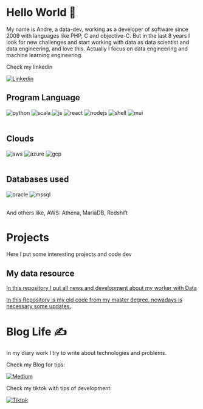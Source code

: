 # Hello World 👐


My name is Andre, a data-dev, working as a developer of software since 2009 with languages like PHP, C and objective-C. But in the last 8 years I look for new challenges and start working with data as data scientist and data engineering, and love this. Actually I focus on data engineering and machine learning engineering.


Check my linkedin


[![Linkedin](https://img.shields.io/badge/LinkedIn-0077B5?style=for-the-badge&logo=linkedin&logoColor=white)](https://www.linkedin.com/in/andrezio//)


## Program Language

<div style="display: inline_block">
  <img align="center" alt="python" src="https://img.shields.io/badge/Python-3776AB?style=for-the-badge&logo=python&logoColor=white" />
  <img align="center" alt="scala" src="https://img.shields.io/badge/Scala-DC322F?style=for-the-badge&logo=scala&logoColor=white" />
  <img align="center" alt="js" src="https://img.shields.io/badge/JavaScript-F7DF1E?style=for-the-badge&logo=javascript&logoColor=black" />
  <img align="center" alt="react" src="https://img.shields.io/badge/React-20232A?style=for-the-badge&logo=react&logoColor=61DAFB" />
  <img align="center" alt="nodejs" src="https://img.shields.io/badge/Node.js-43853D?style=for-the-badge&logo=node.js&logoColor=white" />
  <img align="center" alt="shell" src="https://img.shields.io/badge/Shell_Script-121011?style=for-the-badge&logo=gnu-bash&logoColor=white"/>
  <img align="center" alt="mui" src="https://img.shields.io/badge/Material--UI-0081CB?style=for-the-badge&logo=material-ui&logoColor=white" />
</div><br/>

## Clouds


<div style="display: inline_block">
    <img align="center" alt="aws" src="https://img.shields.io/badge/Amazon_AWS-232F3E?style=for-the-badge&logo=amazon-aws&logoColor=white" />
    <img align="center" alt="azure"  src="https://img.shields.io/badge/Microsoft_Azure-0089D6?style=for-the-badge&logo=microsoft-azure&logoColor=white" />
    <img align="center" alt="gcp" src="https://img.shields.io/badge/Google_Cloud-4285F4?style=for-the-badge&logo=google-cloud&logoColor=white" />
</div><br/>


## Databases used


<div style="display: inline_block">
    <img align="center" alt="oracle" src="https://img.shields.io/badge/Oracle-F80000?style=for-the-badge&logo=oracle&logoColor=black" />
    <img align="center" alt="mssql"  src="https://img.shields.io/badge/Microsoft_SQL_Server-CC2927?style=for-the-badge&logo=microsoft-sql-server&logoColor=white" />
</div><br/>

And others like, AWS: Athena, MariaDB, Redshift

# Projects

Here I put some interesting projects and code dev

## My data resource

[In this repository I put all news and development about my worker with Data](https://github.com/abndre/data)

[In this Repository is my old code from my master degree, nowadays is necessary some updates.](https://github.com/abndre/XPA)


# Blog Life ✍️

In my diary work I try to write about technologies and problems.

Check my Blog for tips:

[![Medium](https://img.shields.io/badge/Medium-12100E?style=for-the-badge&logo=medium&logoColor=white)](https://andrezio.medium.com/aws-local-sqs-e-sns-53ce5b461dfb)


Check my tiktok with tips of development:

[![Tiktok](https://img.shields.io/badge/TikTok-000000?style=for-the-badge&logo=tiktok&logoColor=white)](https://vm.tiktok.com/ZMLhpCTcW/)


<!--
badges
https://dev.to/envoy_/150-badges-for-github-pnk

emojis
https://emojipedia.org/

status
https://github.com/anuraghazra/github-readme-stats#language-card-exclusive-options
-->

